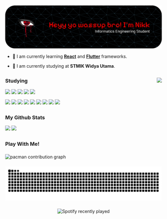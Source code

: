 ![Nikk](img/github-header-banner-nikk.png)

- 🌱 I am currently learning [**React**](https://react.dev/) and [**Flutter**](https://flutter.dev/) frameworks.

- 🏫 I am currently studying at **STMIK Widya Utama**.
##
### Studying <img align="right" height="150" src="https://i.imgflip.com/65efzo.gif"  />

<div align="left">
  <img src="https://img.shields.io/badge/HTML5-E34F26?style=for-the-badge&logo=html5&logoColor=white" /> <img src="https://img.shields.io/badge/CSS3-1572B6?style=for-the-badge&logo=css3&logoColor=white" /> <img src="https://img.shields.io/badge/JavaScript-323330?style=for-the-badge&logo=javascript&logoColor=F7DF1E" /> <img src="https://img.shields.io/badge/PHP-777BB4?style=for-the-badge&logo=php&logoColor=white" /> <img src="https://img.shields.io/badge/Python-FFD43B?style=for-the-badge&logo=python&logoColor=blue"> 
  
  <img src="https://img.shields.io/badge/MySQL-005C84?style=for-the-badge&logo=mysql&logoColor=white"> <img src="https://img.shields.io/badge/MariaDB-003545?style=for-the-badge&logo=mariadb&logoColor=white"> <img src="https://img.shields.io/badge/phpmyadmin-6C78AF?style=for-the-badge&logo=phpmyadmin&logoColor=white"> <img src="https://img.shields.io/badge/Bootstrap-563D7C?style=for-the-badge&logo=bootstrap&logoColor=white"> <img src="https://img.shields.io/badge/Laravel-FF2D20?style=for-the-badge&logo=laravel&logoColor=white"> <img src="https://img.shields.io/badge/React-20232A?style=for-the-badge&logo=react&logoColor=61DAFB"> <img src="https://img.shields.io/badge/Tailwind_CSS-38B2AC?style=for-the-badge&logo=tailwind-css&logoColor=white"> <img src="https://img.shields.io/badge/ChatGPT-74aa9c?style=for-the-badge&logo=openai&logoColor=white"> <img src="https://img.shields.io/badge/Google%20Gemini-8E75B2?style=for-the-badge&logo=googlegemini&logoColor=white">
</div>


##
### My Github Stats

<div align="left">
  <img src="https://github-readme-stats.vercel.app/api?username=NikkkDevvv&theme=react&show_icons=true&hide_border=false&count_private=true" /> 
  <img src="https://github-readme-stats.vercel.app/api/top-langs/?username=NikkkDevvv&theme=react&show_icons=true&hide_border=false&layout=compact" />
</div>

##

### Play With Me!

###

<picture>
  <source media="(prefers-color-scheme: dark)" srcset="https://raw.githubusercontent.com/NikkkDevvv/NikkkDevvv/output/pacman-contribution-graph-dark.svg">
  <source media="(prefers-color-scheme: light)" srcset="https://raw.githubusercontent.com/NikkkDevvv/NikkkDevvv/output/pacman-contribution-graph.svg">
  <img alt="pacman contribution graph" src="https://raw.githubusercontent.com/NikkkDevvv/NikkkDevvv/output/pacman-contribution-graph.svg">
</picture>

###

<img src="https://raw.githubusercontent.com/NikkkDevvv/NikkkDevvv/output/snake.svg" alt="Snake animation" />

###

<div align="center">
  <img src="https://spotify-recently-played-readme.vercel.app/api?user=314vz4l4ziu3wz6yckmrytdziwcq" alt="Spotify recently played"  />
</div>

###
